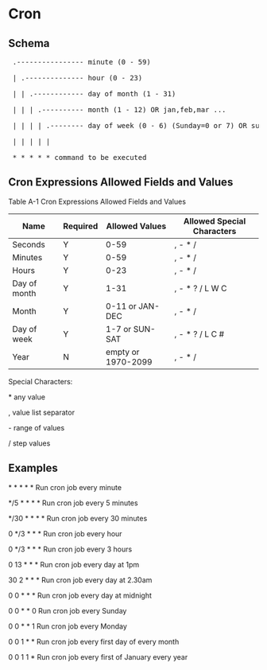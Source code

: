 # Cron

## Schema

<pre>
 .---------------- minute (0 - 59)

 | .-------------- hour (0 - 23)

 | | .------------ day of month (1 - 31)

 | | | .---------- month (1 - 12) OR jan,feb,mar ...

 | | | | .-------- day of week (0 - 6) (Sunday=0 or 7) OR sun,mon,tue ...

 | | | | |

 * * * * * command to be executed
</pre>

## Cron Expressions Allowed Fields and Values

Table A-1 Cron Expressions Allowed Fields and Values

| Name         | Required | Allowed Values     | Allowed Special Characters |
| ------------ | -------- | ------------------ | -------------------------- |
| Seconds      | Y        | 0-59               | , - \* /                   |
| Minutes      | Y        | 0-59               | , - \* /                   |
| Hours        | Y        | 0-23               | , - \* /                   |
| Day of month | Y        | 1-31               | , - \* ? / L W C           |
| Month        | Y        | 0-11 or JAN-DEC    | , - \* /                   |
| Day of week  | Y        | 1-7 or SUN-SAT     | , - \* ? / L C #           |
| Year         | N        | empty or 1970-2099 | , - \* /                   |

Special Characters:

\* any value

\, value list separator

\- range of values

\/ step values

## Examples

\* \* \* \* \* Run cron job every minute

\*/5 \* \* \* \* Run cron job every 5 minutes

\*/30 \* \* \* \* Run cron job every 30 minutes

0 \*/3 \* \* \* Run cron job every hour

0 \*/3 \* \* \* Run cron job every 3 hours

0 13 \* \* \* Run cron job every day at 1pm

30 2 \* \* \* Run cron job every day at 2.30am

0 0 \* \* \* Run cron job every day at midnight

0 0 \* \* 0 Run cron job every Sunday

0 0 \* \* 1 Run cron job every Monday

0 0 1 \* \* Run cron job every first day of every month

0 0 1 1 \* Run cron job every first of January every year

